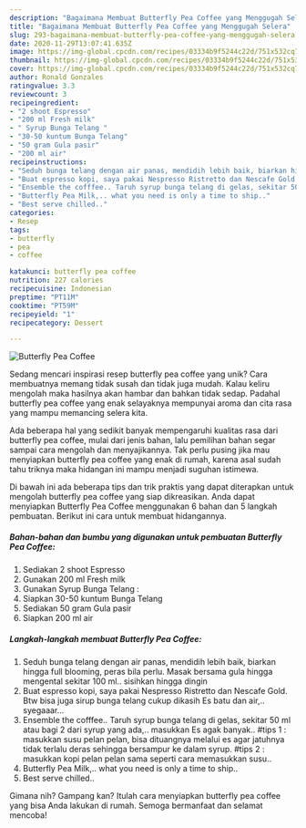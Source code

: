 ```yaml
---
description: "Bagaimana Membuat Butterfly Pea Coffee yang Menggugah Selera"
title: "Bagaimana Membuat Butterfly Pea Coffee yang Menggugah Selera"
slug: 293-bagaimana-membuat-butterfly-pea-coffee-yang-menggugah-selera
date: 2020-11-29T13:07:41.635Z
image: https://img-global.cpcdn.com/recipes/03334b9f5244c22d/751x532cq70/butterfly-pea-coffee-foto-resep-utama.jpg
thumbnail: https://img-global.cpcdn.com/recipes/03334b9f5244c22d/751x532cq70/butterfly-pea-coffee-foto-resep-utama.jpg
cover: https://img-global.cpcdn.com/recipes/03334b9f5244c22d/751x532cq70/butterfly-pea-coffee-foto-resep-utama.jpg
author: Ronald Gonzales
ratingvalue: 3.3
reviewcount: 3
recipeingredient:
- "2 shoot Espresso"
- "200 ml Fresh milk"
- " Syrup Bunga Telang "
- "30-50 kuntum Bunga Telang"
- "50 gram Gula pasir"
- "200 ml air"
recipeinstructions:
- "Seduh bunga telang dengan air panas, mendidih lebih baik, biarkan hingga full blooming, peras bila perlu. Masak bersama gula hingga mengental sekitar 100 ml.. sisihkan hingga dingin"
- "Buat espresso kopi, saya pakai Nespresso Ristretto dan Nescafe Gold. Btw bisa juga sirup bunga telang cukup dikasih Es batu dan air,.. syegaaar..."
- "Ensemble the cofffee.. Taruh syrup bunga telang di gelas, sekitar 50 ml atau bagi 2 dari syrup yang ada,.. masukkan Es agak banyak.. #tips 1 : masukkan susu pelan pelan, bisa dituangnya melalui es agar jatuhnya tidak terlalu deras sehingga bersampur ke dalam syrup. #tips 2 : masukkan kopi pelan pelan sama seperti cara memasukkan susu.."
- "Butterfly Pea Milk,.. what you need is only a time to ship.."
- "Best serve chilled.."
categories:
- Resep
tags:
- butterfly
- pea
- coffee

katakunci: butterfly pea coffee 
nutrition: 227 calories
recipecuisine: Indonesian
preptime: "PT11M"
cooktime: "PT59M"
recipeyield: "1"
recipecategory: Dessert

---
```



![Butterfly Pea Coffee](https://img-global.cpcdn.com/recipes/03334b9f5244c22d/751x532cq70/butterfly-pea-coffee-foto-resep-utama.jpg)

Sedang mencari inspirasi resep butterfly pea coffee yang unik? Cara membuatnya memang tidak susah dan tidak juga mudah. Kalau keliru mengolah maka hasilnya akan hambar dan bahkan tidak sedap. Padahal butterfly pea coffee yang enak selayaknya mempunyai aroma dan cita rasa yang mampu memancing selera kita.



Ada beberapa hal yang sedikit banyak mempengaruhi kualitas rasa dari butterfly pea coffee, mulai dari jenis bahan, lalu pemilihan bahan segar sampai cara mengolah dan menyajikannya. Tak perlu pusing jika mau menyiapkan butterfly pea coffee yang enak di rumah, karena asal sudah tahu triknya maka hidangan ini mampu menjadi suguhan istimewa.


Di bawah ini ada beberapa tips dan trik praktis yang dapat diterapkan untuk mengolah butterfly pea coffee yang siap dikreasikan. Anda dapat menyiapkan Butterfly Pea Coffee menggunakan 6 bahan dan 5 langkah pembuatan. Berikut ini cara untuk membuat hidangannya.

<!--inarticleads1-->

##### Bahan-bahan dan bumbu yang digunakan untuk pembuatan Butterfly Pea Coffee:

1. Sediakan 2 shoot Espresso
1. Gunakan 200 ml Fresh milk
1. Gunakan  Syrup Bunga Telang :
1. Siapkan 30-50 kuntum Bunga Telang
1. Sediakan 50 gram Gula pasir
1. Siapkan 200 ml air




<!--inarticleads2-->

##### Langkah-langkah membuat Butterfly Pea Coffee:

1. Seduh bunga telang dengan air panas, mendidih lebih baik, biarkan hingga full blooming, peras bila perlu. Masak bersama gula hingga mengental sekitar 100 ml.. sisihkan hingga dingin
1. Buat espresso kopi, saya pakai Nespresso Ristretto dan Nescafe Gold. Btw bisa juga sirup bunga telang cukup dikasih Es batu dan air,.. syegaaar...
1. Ensemble the cofffee.. Taruh syrup bunga telang di gelas, sekitar 50 ml atau bagi 2 dari syrup yang ada,.. masukkan Es agak banyak.. #tips 1 : masukkan susu pelan pelan, bisa dituangnya melalui es agar jatuhnya tidak terlalu deras sehingga bersampur ke dalam syrup. #tips 2 : masukkan kopi pelan pelan sama seperti cara memasukkan susu..
1. Butterfly Pea Milk,.. what you need is only a time to ship..
1. Best serve chilled..




Gimana nih? Gampang kan? Itulah cara menyiapkan butterfly pea coffee yang bisa Anda lakukan di rumah. Semoga bermanfaat dan selamat mencoba!
